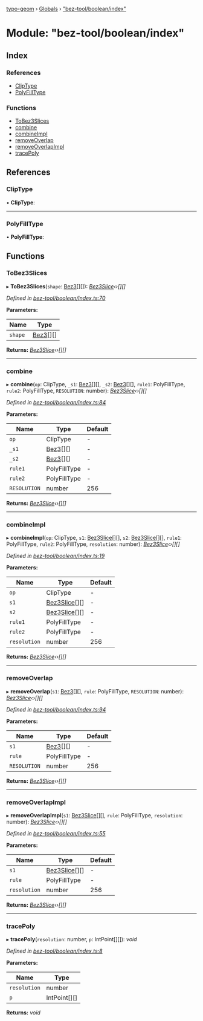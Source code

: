 [typo-geom](../README.md) › [Globals](../globals.md) › ["bez-tool/boolean/index"](_bez_tool_boolean_index_.md)

# Module: "bez-tool/boolean/index"

## Index

### References

* [ClipType](_bez_tool_boolean_index_.md#cliptype)
* [PolyFillType](_bez_tool_boolean_index_.md#polyfilltype)

### Functions

* [ToBez3Slices](_bez_tool_boolean_index_.md#tobez3slices)
* [combine](_bez_tool_boolean_index_.md#combine)
* [combineImpl](_bez_tool_boolean_index_.md#combineimpl)
* [removeOverlap](_bez_tool_boolean_index_.md#removeoverlap)
* [removeOverlapImpl](_bez_tool_boolean_index_.md#removeoverlapimpl)
* [tracePoly](_bez_tool_boolean_index_.md#tracepoly)

## References

###  ClipType

• **ClipType**:

___

###  PolyFillType

• **PolyFillType**:

## Functions

###  ToBez3Slices

▸ **ToBez3Slices**(`shape`: [Bez3](../classes/_derivable_arcs_.bez3.md)[][]): *[Bez3Slice](../classes/_bez_tool_shared_slice_arc_.bez3slice.md)‹›[][]*

*Defined in [bez-tool/boolean/index.ts:70](https://github.com/be5invis/typo-geom/blob/9ebaae4/src/bez-tool/boolean/index.ts#L70)*

**Parameters:**

Name | Type |
------ | ------ |
`shape` | [Bez3](../classes/_derivable_arcs_.bez3.md)[][] |

**Returns:** *[Bez3Slice](../classes/_bez_tool_shared_slice_arc_.bez3slice.md)‹›[][]*

___

###  combine

▸ **combine**(`op`: ClipType, `_s1`: [Bez3](../classes/_derivable_arcs_.bez3.md)[][], `_s2`: [Bez3](../classes/_derivable_arcs_.bez3.md)[][], `rule1`: PolyFillType, `rule2`: PolyFillType, `RESOLUTION`: number): *[Bez3Slice](../classes/_bez_tool_shared_slice_arc_.bez3slice.md)‹›[][]*

*Defined in [bez-tool/boolean/index.ts:84](https://github.com/be5invis/typo-geom/blob/9ebaae4/src/bez-tool/boolean/index.ts#L84)*

**Parameters:**

Name | Type | Default |
------ | ------ | ------ |
`op` | ClipType | - |
`_s1` | [Bez3](../classes/_derivable_arcs_.bez3.md)[][] | - |
`_s2` | [Bez3](../classes/_derivable_arcs_.bez3.md)[][] | - |
`rule1` | PolyFillType | - |
`rule2` | PolyFillType | - |
`RESOLUTION` | number | 256 |

**Returns:** *[Bez3Slice](../classes/_bez_tool_shared_slice_arc_.bez3slice.md)‹›[][]*

___

###  combineImpl

▸ **combineImpl**(`op`: ClipType, `s1`: [Bez3Slice](../classes/_bez_tool_shared_slice_arc_.bez3slice.md)[][], `s2`: [Bez3Slice](../classes/_bez_tool_shared_slice_arc_.bez3slice.md)[][], `rule1`: PolyFillType, `rule2`: PolyFillType, `resolution`: number): *[Bez3Slice](../classes/_bez_tool_shared_slice_arc_.bez3slice.md)‹›[][]*

*Defined in [bez-tool/boolean/index.ts:19](https://github.com/be5invis/typo-geom/blob/9ebaae4/src/bez-tool/boolean/index.ts#L19)*

**Parameters:**

Name | Type | Default |
------ | ------ | ------ |
`op` | ClipType | - |
`s1` | [Bez3Slice](../classes/_bez_tool_shared_slice_arc_.bez3slice.md)[][] | - |
`s2` | [Bez3Slice](../classes/_bez_tool_shared_slice_arc_.bez3slice.md)[][] | - |
`rule1` | PolyFillType | - |
`rule2` | PolyFillType | - |
`resolution` | number | 256 |

**Returns:** *[Bez3Slice](../classes/_bez_tool_shared_slice_arc_.bez3slice.md)‹›[][]*

___

###  removeOverlap

▸ **removeOverlap**(`s1`: [Bez3](../classes/_derivable_arcs_.bez3.md)[][], `rule`: PolyFillType, `RESOLUTION`: number): *[Bez3Slice](../classes/_bez_tool_shared_slice_arc_.bez3slice.md)‹›[][]*

*Defined in [bez-tool/boolean/index.ts:94](https://github.com/be5invis/typo-geom/blob/9ebaae4/src/bez-tool/boolean/index.ts#L94)*

**Parameters:**

Name | Type | Default |
------ | ------ | ------ |
`s1` | [Bez3](../classes/_derivable_arcs_.bez3.md)[][] | - |
`rule` | PolyFillType | - |
`RESOLUTION` | number | 256 |

**Returns:** *[Bez3Slice](../classes/_bez_tool_shared_slice_arc_.bez3slice.md)‹›[][]*

___

###  removeOverlapImpl

▸ **removeOverlapImpl**(`s1`: [Bez3Slice](../classes/_bez_tool_shared_slice_arc_.bez3slice.md)[][], `rule`: PolyFillType, `resolution`: number): *[Bez3Slice](../classes/_bez_tool_shared_slice_arc_.bez3slice.md)‹›[][]*

*Defined in [bez-tool/boolean/index.ts:55](https://github.com/be5invis/typo-geom/blob/9ebaae4/src/bez-tool/boolean/index.ts#L55)*

**Parameters:**

Name | Type | Default |
------ | ------ | ------ |
`s1` | [Bez3Slice](../classes/_bez_tool_shared_slice_arc_.bez3slice.md)[][] | - |
`rule` | PolyFillType | - |
`resolution` | number | 256 |

**Returns:** *[Bez3Slice](../classes/_bez_tool_shared_slice_arc_.bez3slice.md)‹›[][]*

___

###  tracePoly

▸ **tracePoly**(`resolution`: number, `p`: IntPoint[][]): *void*

*Defined in [bez-tool/boolean/index.ts:8](https://github.com/be5invis/typo-geom/blob/9ebaae4/src/bez-tool/boolean/index.ts#L8)*

**Parameters:**

Name | Type |
------ | ------ |
`resolution` | number |
`p` | IntPoint[][] |

**Returns:** *void*
